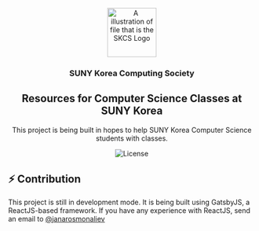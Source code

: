 <p align="center">
  <img src="https://github.com/computing-society/computer-science-resourses/raw/master/static/favicon.png" alt="A illustration of file that is the SKCS Logo" width="100">
</p>

<h3 align="center">
  SUNY Korea Computing Society
</h3>

<h2 align="center">
  Resources for Computer Science Classes at SUNY Korea
</h2>

<p align="center">
  This project is being built in hopes to help SUNY Korea Computer Science students with classes.
</p>

<p align="center">

  <img alt="License" src="https://img.shields.io/badge/license-MIT-%238257E6">

</p>

## ⚡️ Contribution
This project is still in development mode. It is being built using GatsbyJS, a ReactJS-based framework. If you have any experience with ReactJS, send an email to [@janarosmonaliev](mailto:zhanarbek.osmonaliev@stonybrook.edu)
